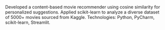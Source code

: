 Developed a content-based movie recommender using cosine similarity for personalized suggestions.
Applied scikit-learn to analyze a diverse dataset of 5000+ movies sourced from Kaggle.
Technologies: Python, PyCharm, scikit-learn, Streamlit.
